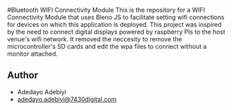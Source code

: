 #Bluetooth WIFI Connectivity Module
This is the repository for a WIFI Connectivity Module that uses Bleno JS to facilitate setting wifi connections for devices on which this application is deployed. This project was inspired by the need to connect digital displays powered by raspberry PIs to the host venue's wifi network. It removed the neccesity to remove the microcontroller's SD cards and edit the wpa files to connect without a monitor attached.
## Author
- Adedayo Adebiyi
- adedayo.adebiyi@7430digital.com
